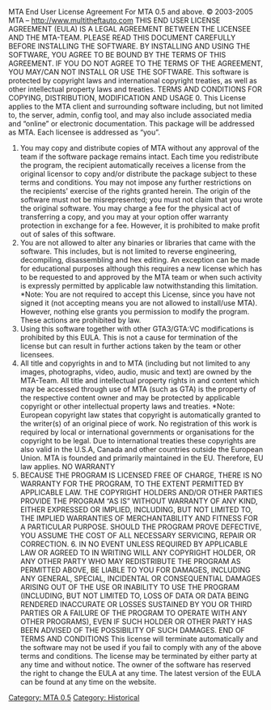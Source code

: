 MTA End User License Agreement
For MTA 0.5 and above.
© 2003-2005 MTA – <http://www.multitheftauto.com>
THIS END USER LICENSE AGREEMENT (EULA) IS A LEGAL AGREEMENT BETWEEN THE LICENSEE AND THE MTA-TEAM. PLEASE READ THIS DOCUMENT CAREFULLY BEFORE INSTALLING THE SOFTWARE. BY INSTALLING AND USING THE SOFTWARE, YOU AGREE TO BE BOUND BY THE TERMS OF THIS AGREEMENT. IF YOU DO NOT AGREE TO THE TERMS OF THE AGREEMENT, YOU MAY/CAN NOT INSTALL OR USE THE SOFTWARE.
This software is protected by copyright laws and international copyright treaties, as well as other intellectual property laws and treaties.
TERMS AND CONDITIONS FOR COPYING, DISTRIBUTION, MODIFICATION AND USAGE
0. This License applies to the MTA client and surrounding software including, but not limited to, the server, admin, config tool, and may also include associated media and “online” or electronic documentation. This package will be addressed as MTA. Each licensee is addressed as “you”.
1. You may copy and distribute copies of MTA without any approval of the team if the software package remains intact. Each time you redistribute the program, the recipient automatically receives a license from the original licensor to copy and/or distribute the package subject to these terms and conditions. You may not impose any further restrictions on the recipients' exercise of the rights granted herein.
The origin of the software must not be misrepresented; you must not claim that you wrote the original software.
You may charge a fee for the physical act of transferring a copy, and you may at your option offer warranty protection in exchange for a fee. However, it is prohibited to make profit out of sales of this software.
2. You are not allowed to alter any binaries or libraries that came with the software. This includes, but is not limited to reverse engineering, decompiling, disassembling and hex editing. An exception can be made for educational purposes although this requires a new license which has to be requested to and approved by the MTA team or when such activity is expressly permitted by applicable law notwithstanding this limitation.
\*Note: You are not required to accept this License, since you have not signed it (not accepting means you are not allowed to install/use MTA). However, nothing else grants you permission to modify the program. These actions are prohibited by law.
3. Using this software together with other GTA3/GTA:VC modifications is prohibited by this EULA. This is not a cause for termination of the license but can result in further actions taken by the team or other licensees.
4. All title and copyrights in and to MTA (including but not limited to any images, photographs, video, audio, music and text) are owned by the MTA-Team. All title and intellectual property rights in and content which may be accessed through use of MTA (such as GTA) is the property of the respective content owner and may be protected by applicable copyright or other intellectual property laws and treaties.
\*Note: European copyright law states that copyright is automatically granted to the writer(s) of an original piece of work. No registration of this work is required by local or international governments or organisations for the copyright to be legal. Due to international treaties these copyrights are also valid in the U.S.A, Canada and other countries outside the European Union. MTA is founded and primarily maintained in the EU. Therefore, EU law applies.
NO WARRANTY
5. BECAUSE THE PROGRAM IS LICENSED FREE OF CHARGE, THERE IS NO WARRANTY FOR THE PROGRAM, TO THE EXTENT PERMITTED BY APPLICABLE LAW. THE COPYRIGHT HOLDERS AND/OR OTHER PARTIES PROVIDE THE PROGRAM “AS IS” WITHOUT WARRANTY OF ANY KIND, EITHER EXPRESSED OR IMPLIED, INCLUDING, BUT NOT LIMITED TO, THE IMPLIED WARRANTIES OF MERCHANTABILITY AND FITNESS FOR A PARTICULAR PURPOSE. SHOULD THE PROGRAM PROVE DEFECTIVE, YOU ASSUME THE COST OF ALL NECESSARY SERVICING, REPAIR OR CORRECTION. 6. IN NO EVENT UNLESS REQUIRED BY APPLICABLE LAW OR AGREED TO IN WRITING WILL ANY COPYRIGHT HOLDER, OR ANY OTHER PARTY WHO MAY REDISTRIBUTE THE PROGRAM AS PERMITTED ABOVE, BE LIABLE TO YOU FOR DAMAGES, INCLUDING ANY GENERAL, SPECIAL, INCIDENTAL OR CONSEQUENTIAL DAMAGES ARISING OUT OF THE USE OR INABILITY TO USE THE PROGRAM (INCLUDING, BUT NOT LIMITED TO, LOSS OF DATA OR DATA BEING RENDERED INACCURATE OR LOSSES SUSTAINED BY YOU OR THIRD PARTIES OR A FAILURE OF THE PROGRAM TO OPERATE WITH ANY OTHER PROGRAMS), EVEN IF SUCH HOLDER OR OTHER PARTY HAS BEEN ADVISED OF THE POSSIBILITY OF SUCH DAMAGES.
END OF TERMS AND CONDITIONS
This license will terminate automatically and the software may not be used if you fail to comply with any of the above terms and conditions. The license may be terminated by either party at any time and without notice. The owner of the software has reserved the right to change the EULA at any time. The latest version of the EULA can be found at any time on the website.

[Category: MTA 0.5](/docs/category:_mta_0.5.md "wikilink") [Category: Historical](/Category:_Historical.md "wikilink")
